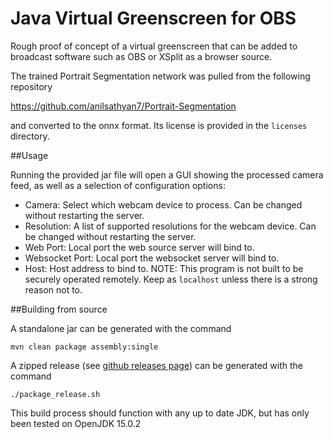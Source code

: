 # Java Virtual Greenscreen for OBS

Rough proof of concept of a virtual greenscreen that can be 
added to broadcast software such as OBS or XSplit as a browser source.

The trained Portrait Segmentation network was pulled from the following repository

https://github.com/anilsathyan7/Portrait-Segmentation

and converted to the onnx format. Its license is provided in the ```licenses``` directory. 

##Usage

Running the provided jar file will open a GUI showing the processed camera feed, as well as a selection of configuration options:

* Camera: Select which webcam device to process. Can be changed without restarting the server.
* Resolution: A list of supported resolutions for the webcam device. Can be changed without restarting the server.
* Web Port: Local port the web source server will bind to.
* Websocket Port: Local port the websocket server will bind to.
* Host: Host address to bind to. NOTE: This program is not built to be securely operated remotely. Keep as ```localhost``` unless there is a strong reason not to.

##Building from source

A standalone jar can be generated with the command 

```mvn clean package assembly:single```

A zipped release (see [github releases page](https://github.com/ForOhForError/Java-Virtual-Greenscreen/releases)) can be generated with the command

```./package_release.sh```

This build process should function with any up to date JDK, but has only been tested on OpenJDK 15.0.2